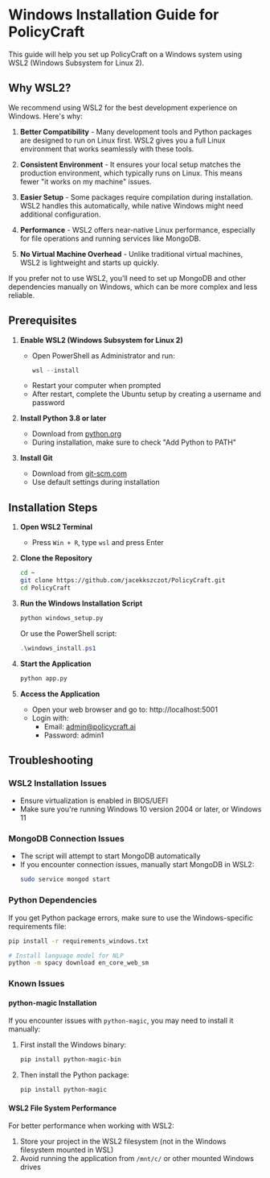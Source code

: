 # Windows Installation Guide for PolicyCraft

This guide will help you set up PolicyCraft on a Windows system using WSL2 (Windows Subsystem for Linux 2).

## Why WSL2?

We recommend using WSL2 for the best development experience on Windows. Here's why:

1. **Better Compatibility** - Many development tools and Python packages are designed to run on Linux first. WSL2 gives you a full Linux environment that works seamlessly with these tools.

2. **Consistent Environment** - It ensures your local setup matches the production environment, which typically runs on Linux. This means fewer "it works on my machine" issues.

3. **Easier Setup** - Some packages require compilation during installation. WSL2 handles this automatically, while native Windows might need additional configuration.

4. **Performance** - WSL2 offers near-native Linux performance, especially for file operations and running services like MongoDB.

5. **No Virtual Machine Overhead** - Unlike traditional virtual machines, WSL2 is lightweight and starts up quickly.

If you prefer not to use WSL2, you'll need to set up MongoDB and other dependencies manually on Windows, which can be more complex and less reliable.

## Prerequisites

1. **Enable WSL2 (Windows Subsystem for Linux 2)**
   - Open PowerShell as Administrator and run:
     ```powershell
     wsl --install
     ```
   - Restart your computer when prompted
   - After restart, complete the Ubuntu setup by creating a username and password

2. **Install Python 3.8 or later**
   - Download from [python.org](https://www.python.org/downloads/windows/)
   - During installation, make sure to check "Add Python to PATH"

3. **Install Git**
   - Download from [git-scm.com](https://git-scm.com/download/win)
   - Use default settings during installation

## Installation Steps

1. **Open WSL2 Terminal**
   - Press `Win + R`, type `wsl` and press Enter

2. **Clone the Repository**
   ```bash
   cd ~
   git clone https://github.com/jacekkszczot/PolicyCraft.git
   cd PolicyCraft
   ```

3. **Run the Windows Installation Script**
   ```bash
   python windows_setup.py
   ```
   
   Or use the PowerShell script:
   ```powershell
   .\windows_install.ps1
   ```

4. **Start the Application**
   ```bash
   python app.py
   ```

5. **Access the Application**
   - Open your web browser and go to: http://localhost:5001
   - Login with:
     - Email: admin@policycraft.ai
     - Password: admin1

## Troubleshooting

### WSL2 Installation Issues
- Ensure virtualization is enabled in BIOS/UEFI
- Make sure you're running Windows 10 version 2004 or later, or Windows 11

### MongoDB Connection Issues
- The script will attempt to start MongoDB automatically
- If you encounter connection issues, manually start MongoDB in WSL2:
  ```bash
  sudo service mongod start
  ```

### Python Dependencies
If you get Python package errors, make sure to use the Windows-specific requirements file:
```bash
pip install -r requirements_windows.txt

# Install language model for NLP
python -m spacy download en_core_web_sm
```

### Known Issues

#### python-magic Installation
If you encounter issues with `python-magic`, you may need to install it manually:
1. First install the Windows binary:
   ```bash
   pip install python-magic-bin
   ```
2. Then install the Python package:
   ```bash
   pip install python-magic
   ```

#### WSL2 File System Performance
For better performance when working with WSL2:
1. Store your project in the WSL2 filesystem (not in the Windows filesystem mounted in WSL)
2. Avoid running the application from `/mnt/c/` or other mounted Windows drives
